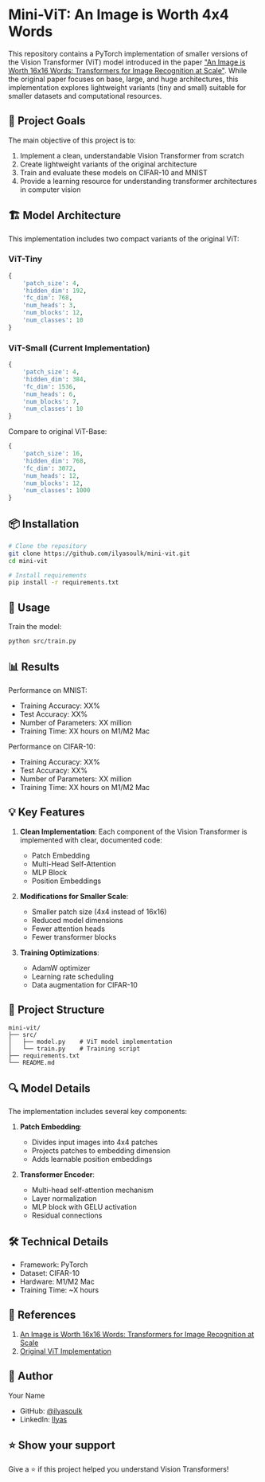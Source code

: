 # Mini-ViT: An Image is Worth 4x4 Words

This repository contains a PyTorch implementation of smaller versions of the Vision Transformer (ViT) model introduced in the paper ["An Image is Worth 16x16 Words: Transformers for Image Recognition at Scale"](https://arxiv.org/abs/2010.11929). While the original paper focuses on base, large, and huge architectures, this implementation explores lightweight variants (tiny and small) suitable for smaller datasets and computational resources.

## 🎯 Project Goals

The main objective of this project is to:
1. Implement a clean, understandable Vision Transformer from scratch
2. Create lightweight variants of the original architecture
3. Train and evaluate these models on CIFAR-10 and MNIST
4. Provide a learning resource for understanding transformer architectures in computer vision

## 🏗️ Model Architecture

This implementation includes two compact variants of the original ViT:

### ViT-Tiny
```python
{
    'patch_size': 4,
    'hidden_dim': 192,
    'fc_dim': 768,
    'num_heads': 3,
    'num_blocks': 12,
    'num_classes': 10
}
```

### ViT-Small (Current Implementation)
```python
{
    'patch_size': 4,
    'hidden_dim': 384,
    'fc_dim': 1536,
    'num_heads': 6,
    'num_blocks': 7,
    'num_classes': 10
}
```

Compare to original ViT-Base:
```python
{
    'patch_size': 16,
    'hidden_dim': 768,
    'fc_dim': 3072,
    'num_heads': 12,
    'num_blocks': 12,
    'num_classes': 1000
}
```

## 📦 Installation

```bash
# Clone the repository
git clone https://github.com/ilyasoulk/mini-vit.git
cd mini-vit

# Install requirements
pip install -r requirements.txt
```

## 🚀 Usage

Train the model:
```bash
python src/train.py
```

## 📊 Results

Performance on MNIST:
- Training Accuracy: XX%
- Test Accuracy: XX%
- Number of Parameters: XX million
- Training Time: XX hours on M1/M2 Mac

Performance on CIFAR-10:
- Training Accuracy: XX%
- Test Accuracy: XX%
- Number of Parameters: XX million
- Training Time: XX hours on M1/M2 Mac

## 💡 Key Features

1. **Clean Implementation**: Each component of the Vision Transformer is implemented with clear, documented code:
   - Patch Embedding
   - Multi-Head Self-Attention
   - MLP Block
   - Position Embeddings

2. **Modifications for Smaller Scale**:
   - Smaller patch size (4x4 instead of 16x16)
   - Reduced model dimensions
   - Fewer attention heads
   - Fewer transformer blocks

3. **Training Optimizations**:
   - AdamW optimizer
   - Learning rate scheduling
   - Data augmentation for CIFAR-10

## 📁 Project Structure

```
mini-vit/
├── src/
│   ├── model.py    # ViT model implementation
│   └── train.py    # Training script
├── requirements.txt
└── README.md
```

## 🔍 Model Details

The implementation includes several key components:

1. **Patch Embedding**:
   - Divides input images into 4x4 patches
   - Projects patches to embedding dimension
   - Adds learnable position embeddings

2. **Transformer Encoder**:
   - Multi-head self-attention mechanism
   - Layer normalization
   - MLP block with GELU activation
   - Residual connections

## 🛠️ Technical Details

- Framework: PyTorch
- Dataset: CIFAR-10
- Hardware: M1/M2 Mac
- Training Time: ~X hours

## 🔗 References

1. [An Image is Worth 16x16 Words: Transformers for Image Recognition at Scale](https://arxiv.org/abs/2010.11929)
2. [Original ViT Implementation](https://github.com/google-research/vision_transformer)


## 👤 Author

Your Name
- GitHub: [@ilyasoulk](https://github.com/ilyasoulk)
- LinkedIn: [Ilyas](https://www.linkedin.com/in/ilyas-oulkadda-a2b604200/)

## ⭐️ Show your support

Give a ⭐️ if this project helped you understand Vision Transformers!
